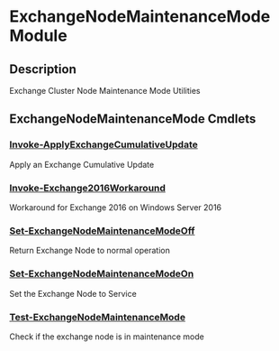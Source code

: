 ﻿---
Module Name: ExchangeNodeMaintenanceMode
Module Guid: 00000000-0000-0000-0000-000000000000
Download Help Link: https://github.com/jhochwald/ExchangeNodeMaintenanceMode/release/ExchangeNodeMaintenanceMode/docs/ExchangeNodeMaintenanceMode.md
Help Version: 1.0.0.12
Locale: en-US
---

# ExchangeNodeMaintenanceMode Module
## Description
Exchange Cluster Node Maintenance Mode Utilities

## ExchangeNodeMaintenanceMode Cmdlets
### [Invoke-ApplyExchangeCumulativeUpdate](Invoke-ApplyExchangeCumulativeUpdate.md)
Apply an Exchange Cumulative Update

### [Invoke-Exchange2016Workaround](Invoke-Exchange2016Workaround.md)
Workaround for Exchange 2016 on Windows Server 2016

### [Set-ExchangeNodeMaintenanceModeOff](Set-ExchangeNodeMaintenanceModeOff.md)
Return Exchange Node to normal operation

### [Set-ExchangeNodeMaintenanceModeOn](Set-ExchangeNodeMaintenanceModeOn.md)
Set the Exchange Node to Service

### [Test-ExchangeNodeMaintenanceMode](Test-ExchangeNodeMaintenanceMode.md)
Check if the exchange node is in maintenance mode



